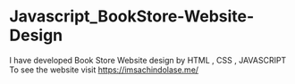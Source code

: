 # Javascript_BookStore-Website-Design
I have developed Book Store Website design by HTML , CSS , JAVASCRIPT To see the website visit https://imsachindolase.me/
